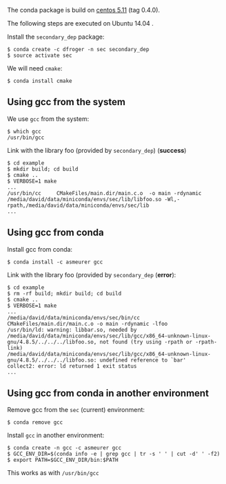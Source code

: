 The conda package is build on
[centos 5.11](https://github.com/dfroger/conda-build-env) (tag 0.4.0).

The following steps are executed on Ubuntu 14.04 .

Install the `secondary_dep` package:

    $ conda create -c dfroger -n sec secondary_dep
    $ source activate sec

We will need `cmake`:

    $ conda install cmake

## Using gcc from the system

We use `gcc` from the system:

    $ which gcc
    /usr/bin/gcc

Link with the library foo (provided by `secondary_dep`) (**success**)

    $ cd example
    $ mkdir build; cd build
    $ cmake ..
    $ VERBOSE=1 make
    ...
    /usr/bin/cc     CMakeFiles/main.dir/main.c.o  -o main -rdynamic /media/david/data/miniconda/envs/sec/lib/libfoo.so -Wl,-rpath,/media/david/data/miniconda/envs/sec/lib 
    ...

## Using gcc from conda

Install gcc from conda:

    $ conda install -c asmeurer gcc

Link with the library foo (provided by `secondary_dep` (**error**):

    $ cd example
    $ rm -rf build; mkdir build; cd build
    $ cmake ..
    $ VERBOSE=1 make
    ...
    /media/david/data/miniconda/envs/sec/bin/cc     CMakeFiles/main.dir/main.c.o -o main -rdynamic -lfoo 
    /usr/bin/ld: warning: libbar.so, needed by /media/david/data/miniconda/envs/sec/lib/gcc/x86_64-unknown-linux-gnu/4.8.5/../../../libfoo.so, not found (try using -rpath or -rpath-link)
    /media/david/data/miniconda/envs/sec/lib/gcc/x86_64-unknown-linux-gnu/4.8.5/../../../libfoo.so: undefined reference to `bar'
    collect2: error: ld returned 1 exit status
    ...

## Using gcc from conda in another environment

Remove gcc from the `sec` (current) environment:

    $ conda remove gcc

Install `gcc` in another environment:

    $ conda create -n gcc -c asmeurer gcc
    $ GCC_ENV_DIR=$(conda info -e | grep gcc | tr -s ' ' | cut -d' ' -f2)
    $ export PATH=$GCC_ENV_DIR/bin:$PATH

This works as with `/usr/bin/gcc`
